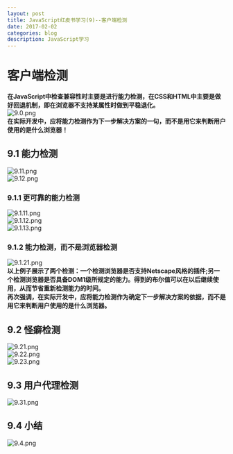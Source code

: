 ```yaml
---
layout: post
title: JavaScript红皮书学习(9)--客户端检测
date: 2017-02-02
categories: blog
description: JavaScript学习
---
```


# 客户端检测      
**在JavaScript中检查兼容性时主要是进行能力检测，在CSS和HTML中主要是做好回退机制，即在浏览器不支持某属性时做到平稳退化。**       
![9.0.png](http://upload-images.jianshu.io/upload_images/3001083-94ec13d7b32f3233.png?imageMogr2/auto-orient/strip%7CimageView2/2/w/1240)      
**在实际开发中，应将能力检测作为下一步解决方案的一句，而不是用它来判断用户使用的是什么浏览器！**      

## 9.1 能力检测      
![9.11.png](http://upload-images.jianshu.io/upload_images/3001083-12514c0293153d42.png?imageMogr2/auto-orient/strip%7CimageView2/2/w/1240)      
![9.12.png](http://upload-images.jianshu.io/upload_images/3001083-3636d018c006b941.png?imageMogr2/auto-orient/strip%7CimageView2/2/w/1240)      
            
### 9.1.1 更可靠的能力检测      
![9.1.11.png](http://upload-images.jianshu.io/upload_images/3001083-a9012be24ea4ff5d.png?imageMogr2/auto-orient/strip%7CimageView2/2/w/1240)      
![9.1.12.png](http://upload-images.jianshu.io/upload_images/3001083-a976632a3d5ce335.png?imageMogr2/auto-orient/strip%7CimageView2/2/w/1240)      
![9.1.13.png](http://upload-images.jianshu.io/upload_images/3001083-e97b6eadd8656cf7.png?imageMogr2/auto-orient/strip%7CimageView2/2/w/1240)      

### 9.1.2 能力检测，而不是浏览器检测      
![9.1.21.png](http://upload-images.jianshu.io/upload_images/3001083-d5fa3dbab56d2f36.png?imageMogr2/auto-orient/strip%7CimageView2/2/w/1240)      
**以上例子展示了两个检测：一个检测浏览器是否支持Netscape风格的插件;另一个检测浏览器是否具备DOM1级所规定的能力。得到的布尔值可以在以后继续使用，从而节省重新检测能力的时间。**      
**再次强调，在实际开发中，应将能力检测作为确定下一步解决方案的依据，而不是用它来判断用户使用的是什么浏览器。**      
      
## 9.2 怪癖检测      
![9.21.png](http://upload-images.jianshu.io/upload_images/3001083-9d9f54dcc7866f19.png?imageMogr2/auto-orient/strip%7CimageView2/2/w/1240)      
![9.22.png](http://upload-images.jianshu.io/upload_images/3001083-c342e28cacccd723.png?imageMogr2/auto-orient/strip%7CimageView2/2/w/1240)      
![9.23.png](http://upload-images.jianshu.io/upload_images/3001083-e0091c5b8715e7c5.png?imageMogr2/auto-orient/strip%7CimageView2/2/w/1240)      

## 9.3 用户代理检测      
![9.31.png](http://upload-images.jianshu.io/upload_images/3001083-a1cad7d831e7eb4b.png?imageMogr2/auto-orient/strip%7CimageView2/2/w/1240)      

## 9.4 小结      
![9.4.png](http://upload-images.jianshu.io/upload_images/3001083-28845ed6368a0d93.png?imageMogr2/auto-orient/strip%7CimageView2/2/w/1240)      